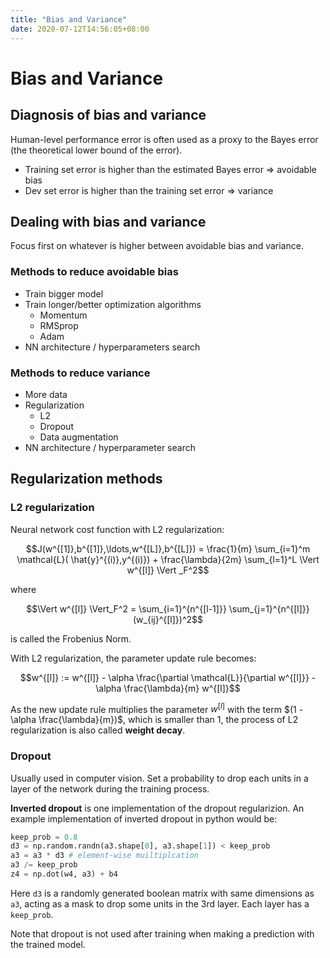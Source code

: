 ```yaml
---
title: "Bias and Variance"
date: 2020-07-12T14:56:05+08:00
---
```


# Bias and Variance

## Diagnosis of bias and variance

Human-level performance error is often used as a proxy to the Bayes error (the theoretical lower bound of the error).

- Training set error is higher than the estimated Bayes error => avoidable bias
- Dev set error is higher than the training set error => variance


## Dealing with bias and variance

Focus first on whatever is higher between avoidable bias and variance.

### Methods to reduce avoidable bias

- Train bigger model
- Train longer/better optimization algorithms
    - Momentum
    - RMSprop
    - Adam
- NN architecture / hyperparameters search

### Methods to reduce variance

- More data
- Regularization
    - L2
    - Dropout
    - Data augmentation
- NN architecture / hyperparameter search


## Regularization methods

### L2 regularization

Neural network cost function with L2 regularization:

$$J(w^{[1]},b^{[1]},\ldots,w^{[L]},b^{[L]}) = \frac{1}{m}  \sum_{i=1}^m  \mathcal{L}( \hat{y}^{(i)},y^{(i)}) + \frac{\lambda}{2m} \sum_{l=1}^L \Vert w^{[l]} \Vert _F^2$$

where

$$\Vert w^{[l]} \Vert_F^2 = \sum_{i=1}^{n^{[l-1]}} \sum_{j=1}^{n^{[l]}} (w_{ij}^{[l]})^2$$

is called the Frobenius Norm.

With L2 regularization, the parameter update rule becomes:

$$w^{[l]} := w^{[l]} - \alpha \frac{\partial \mathcal{L}}{\partial w^{[l]}} - \alpha \frac{\lambda}{m} w^{[l]}$$

As the new update rule multiplies the parameter $w^{[l]}$ with the term $(1 - \alpha \frac{\lambda}{m})$, which is smaller than 1, the process of L2 regularization is also called **weight decay**.

### Dropout

Usually used in computer vision. Set a probability to drop each units in a layer of the network during the training process.

**Inverted dropout** is one implementation of the dropout regularizion. An example implementation of inverted dropout in python would be:

```python
keep_prob = 0.8
d3 = np.random.randn(a3.shape[0], a3.shape[1]) < keep_prob
a3 = a3 * d3 # element-wise muiltiplcation
a3 /= keep_prob
z4 = np.dot(w4, a3) + b4 
```

Here `d3` is a randomly generated boolean matrix with same dimensions as `a3`, acting as a mask to drop some units in the 3rd layer. Each layer has a `keep_prob`.

Note that dropout is not used after training when making a prediction with the trained model.
